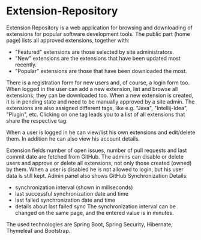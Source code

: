 # Extension-Repository
Extension Repository is a web application for browsing and downloading of extensions for popular software development tools.
The public part (home page) lists all approved extensions, together with:

- "Featured" extensions are those selected by site administrators.
- "New" extensions are the extensions that have been updated most recently.
- "Popular" extensions are those that have been downloaded the most.

There is a registration form for new users and, of course, a login form too.
When logged in the user can add a new extension, list and browse all extensions; they can be downloaded too.
When a new extension is created, it is in pending state and need to be manually approved by a site admin.
The extensions are also assigned different tags, like e.g. "Java", "Intellij-Idea", "Plugin", etc.
Clicking on one tag leads you to a list of all extensions that share the respective tag.

When a user is logged in he can view/list his own extensions and edit/delete them.
In addition he can also view his account details.

Extension fields number of open issues, number of pull requests and last commit date are fetched from GitHub. 
The admins can disable or delete users and approve or delete all extensions, not only those created (owned) by them.
When a user is disabled he is not allowed to login, but his user data is still kept.
Admin panel also shows GitHub Synchronization Details:
- synchronization interval (shown in miliseconds)
- last successful synchronization date and time
- last failed synchronization date and time
- details about last failed sync
The synchronization interval can be changed on the same page, and the entered value is in minutes.

The used technologies are Spring Boot, Spring Security, Hibernate, Thymeleaf and Bootstrap.
